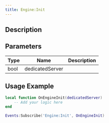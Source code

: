 ```yaml
---
title: Engine:Init
---
```

## Description

## Parameters

| Type | Name            | Description |
| ---- | --------------- | ----------- |
| bool | dedicatedServer |             |

## Usage Example

``` lua
local function OnEngineInit(dedicatedServer)
    -- Add your logic here
end

Events:Subscribe('Engine:Init', OnEngineInit)
```
